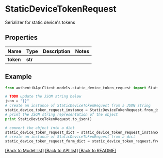 # StaticDeviceTokenRequest

Serializer for static device's tokens

## Properties
Name | Type | Description | Notes
------------ | ------------- | ------------- | -------------
**token** | **str** |  | 

## Example

```python
from authentikApiClient.models.static_device_token_request import StaticDeviceTokenRequest

# TODO update the JSON string below
json = "{}"
# create an instance of StaticDeviceTokenRequest from a JSON string
static_device_token_request_instance = StaticDeviceTokenRequest.from_json(json)
# print the JSON string representation of the object
print StaticDeviceTokenRequest.to_json()

# convert the object into a dict
static_device_token_request_dict = static_device_token_request_instance.to_dict()
# create an instance of StaticDeviceTokenRequest from a dict
static_device_token_request_form_dict = static_device_token_request.from_dict(static_device_token_request_dict)
```
[[Back to Model list]](../README.md#documentation-for-models) [[Back to API list]](../README.md#documentation-for-api-endpoints) [[Back to README]](../README.md)


